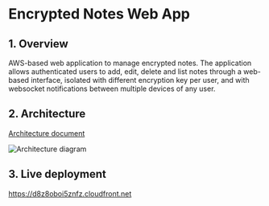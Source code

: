 # Encrypted Notes Web App

## 1. Overview

AWS-based web application to manage encrypted notes. The application allows authenticated users to add, edit, delete and list notes through a web-based interface, isolated with different encryption key per user, and with websocket notifications between multiple devices of any user.

## 2. Architecture

[Architecture document](architecture-document.md)

![Architecture diagram](https://lucid.app/publicSegments/view/3f665cb8-9f12-40b8-bd4e-bd9283b56d25/image.jpeg)

## 3. Live deployment

https://d8z8oboi5znfz.cloudfront.net
